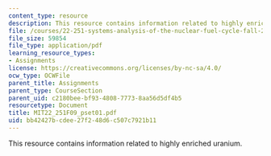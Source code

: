 ```yaml
---
content_type: resource
description: This resource contains information related to highly enriched uranium.
file: /courses/22-251-systems-analysis-of-the-nuclear-fuel-cycle-fall-2009/bb42427bcdee27f248d6c507c7921b11_MIT22_251F09_pset01.pdf
file_size: 59854
file_type: application/pdf
learning_resource_types:
- Assignments
license: https://creativecommons.org/licenses/by-nc-sa/4.0/
ocw_type: OCWFile
parent_title: Assignments
parent_type: CourseSection
parent_uid: c2180bee-bf93-4808-7773-8aa56d5df4b5
resourcetype: Document
title: MIT22_251F09_pset01.pdf
uid: bb42427b-cdee-27f2-48d6-c507c7921b11
---
```

This resource contains information related to highly enriched uranium.